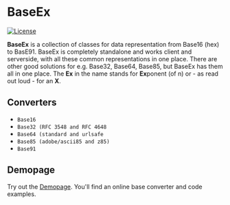 # BaseEx

[![License](https://img.shields.io/github/license/UmamiAppearance/BaseExJs?color=%23009911&style=for-the-badge)](https://github.com/UmamiAppearance/BaseExJS/blob/main/LICENSE)


**BaseEx** is a collection of classes for data representation from Base16 (hex) to BasE91.
BaseEx is completely standalone and works client and serverside, with all these common representations in one place.
There are other good solutions for e.g. Base32, Base64, Base85, but BaseEx has them all in one place.
The **Ex** in the name stands for **Ex**ponent (of n) or - as read out loud - for an **X**.

## Converters
* ``Base16``
* ``Base32 (RFC 3548 and RFC 4648``
* ``Base64 (standard and urlsafe``
* ``Base85 (adobe/ascii85 and z85)``
* ``Base91``



## Demopage
Try out the [Demopage](https://umamiappearance.github.io/BaseExJS/demo.html).
You'll find an online base converter and code examples.
